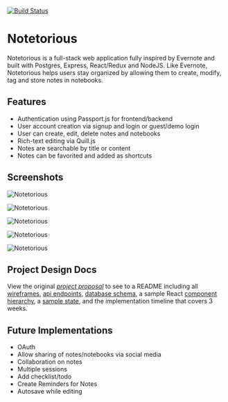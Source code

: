 [![Build Status](https://travis-ci.org/SurgamSurgam/Notetorious.svg?branch=master)](https://travis-ci.org/SurgamSurgam/Notetorious)

# Notetorious

Notetorious is a full-stack web application fully inspired by Evernote and built with Postgres, Express, React/Redux and NodeJS. Like Evernote, Notetorious helps users stay organized by allowing them to create, modify, tag and store notes in notebooks.

## Features

- Authentication using Passport.js for frontend/backend
- User account creation via signup and login or guest/demo login
- User can create, edit, delete notes and notebooks
- Rich-text editing via Quill.js
- Notes are searchable by title or content
- Notes can be favorited and added as shortcuts

## Screenshots

![Notetorious](./docs/images/notetorious-landing-page.png "Landing")

![Notetorious](./docs/images/notetorious-login-page.png "Login")

![Notetorious](./docs/images/notetorious-all-notes-page.png "all notes")

![Notetorious](./docs/images/notetorious-notebooks-page.png "notebooks")

![Notetorious](./docs/images/notetorious-shortcuts-page.png "shortcuts")

## Project Design Docs

View the original _[project proposal](./original-readme.md)_ to see to a README including all [wireframes](./wireframes), [api endpoints](./api-endpoints.md), [database schema](./schema.md), a sample React [component hierarchy](./component-hierarchy.md), a [sample state](./sample-state.md), and the implementation timeline that covers 3 weeks.

## Future Implementations

- OAuth
- Allow sharing of notes/notebooks via social media
- Collaboration on notes
- Multiple sessions
- Add checklist/todo
- Create Reminders for Notes
- Autosave while editing
